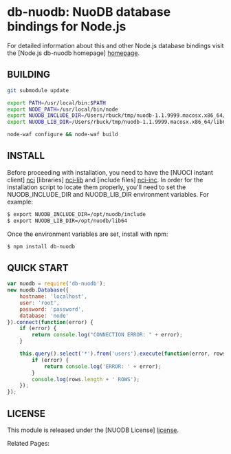 # db-nuodb: NuoDB database bindings for Node.js #

For detailed information about this and other Node.js
database bindings visit the [Node.js db-nuodb homepage] [homepage].

## BUILDING ##

```bash
git submodule update

export PATH=/usr/local/bin:$PATH
export NODE_PATH=/usr/local/bin/node
export NUODB_INCLUDE_DIR=/Users/rbuck/tmp/nuodb-1.1.9999.macosx.x86_64/include
export NUODB_LIB_DIR=/Users/rbuck/tmp/nuodb-1.1.9999.macosx.x86_64/lib64

node-waf configure && node-waf build
```

## INSTALL ##

Before proceeding with installation, you need to have the 
[NUOCI instant client] [nci] [libraries] [nci-lib] and [include files] [nci-inc]. 
In order for the installation script to locate them properly, you'll 
need to set the NUODB_INCLUDE_DIR and NUODB_LIB_DIR environment variables. 
For example:

```bash
$ export NUODB_INCLUDE_DIR=/opt/nuodb/include
$ export NUODB_LIB_DIR=/opt/nuodb/lib64
```

Once the environment variables are set, install with npm:

```bash
$ npm install db-nuodb
```

## QUICK START ##

```javascript
var nuodb = require('db-nuodb');
new nuodb.Database({
    hostname: 'localhost',
    user: 'root',
    password: 'password',
    database: 'node'
}).connect(function(error) {
    if (error) {
        return console.log("CONNECTION ERROR: " + error);
    }

    this.query().select('*').from('users').execute(function(error, rows) {
        if (error) {
            return console.log('ERROR: ' + error);
        }
        console.log(rows.length + ' ROWS');
    });
});
```

## LICENSE ##

This module is released under the [NUODB License] [license].

Related Pages:

[homepage]: http://nodejsdb.org/db-mysql
[license]: http://www.opensource.org/licenses/mit-license.php
[nci]: http://www.oracle.com/technetwork/database/features/oci/index.html
[nci-lib]: http://www.oracle.com/technetwork/topics/linuxx86-64soft-092277.html
[nci-inc]: http://www.oracle.com/technetwork/topics/linuxx86-64soft-092277.html
